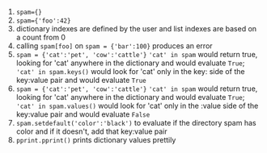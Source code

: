 1. `spam={}`
2. `spam={'foo':42}`
3. dictionary indexes are defined by the user and list indexes are based on a count from 0
4. calling `spam[foo]` on `spam = {'bar':100}` produces an error
5. `spam = {'cat':'pet', 'cow':'cattle'}` `'cat' in spam` would return true, looking for 'cat' anywhere in the dictionary and would evaluate `True`; `'cat' in spam.keys()` would look for 'cat' only in the key: side of the key:value pair and would evaluate `True`
6. `spam = {'cat':'pet', 'cow':'cattle'}` `'cat' in spam` would return true, looking for 'cat' anywhere in the dictionary and would evaluate `True`; `'cat' in spam.values()` would look for 'cat' only in the :value side of the key:value pair and would evaluate `False`
7. `spam.setdefault('color':'black')` to evaluate if the directory spam has color and if it doesn't, add that key:value pair
8. `pprint.pprint()` prints dictionary values prettily